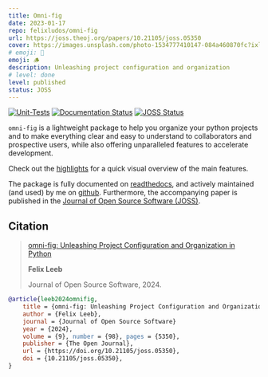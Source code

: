 ```yaml
---
title: Omni-fig
date: 2023-01-17
repo: felixludos/omni-fig
url: https://joss.theoj.org/papers/10.21105/joss.05350
cover: https://images.unsplash.com/photo-1534777410147-084a460870fc?ixlib=rb-1.2.1&q=85&fm=jpg&crop=entropy&cs=srgb&w=1440
# emoji: 📑
emoji: 🪵
description: Unleashing project configuration and organization
# level: done
level: published
status: JOSS
---
```


[![Unit-Tests](https://github.com/felixludos/omni-fig/actions/workflows/tests.yaml/badge.svg)](https://github.com/felixludos/omni-fig/actions/workflows/tests.yaml) 
[![Documentation Status](https://readthedocs.org/projects/omnifig/badge/?version=latest)](https://omnifig.readthedocs.io/en/latest/?badge=latest) 
[![JOSS Status](https://joss.theoj.org/papers/8eb5d7f02686b32f3102a5a03f92f169/status.svg)](https://joss.theoj.org/papers/8eb5d7f02686b32f3102a5a03f92f169)

`omni-fig` is a lightweight package to help you organize your python projects and to make everything clear and easy to understand to collaborators and prospective users, while also offering unparalleled features to accelerate development.

Check out the [highlights](https://omnifig.readthedocs.io/en/latest/highlights.html) for a quick visual overview of the main features.

The package is fully documented on [readthedocs](https://omnifig.readthedocs.io/), and actively maintained (and used) by me on [github](https://github.com/felixludos/omni-fig). Furthermore, the accompanying paper is published in the [Journal of Open Source Software (JOSS)](https://joss.theoj.org/papers/8eb5d7f02686b32f3102a5a03f92f169).

## Citation

> [omni-fig: Unleashing Project Configuration and Organization in Python](https://joss.theoj.org/papers/8eb5d7f02686b32f3102a5a03f92f169)
> 
> **Felix Leeb**
>
> Journal of Open Source Software, 2024.

```bibtex
@article{leeb2024omnifig, 
    title = {omni-fig: Unleashing Project Configuration and Organization in Python}, 
    author = {Felix Leeb}, 
    journal = {Journal of Open Source Software} 
    year = {2024}, 
    volume = {9}, number = {98}, pages = {5350}, 
    publisher = {The Open Journal}, 
    url = {https://doi.org/10.21105/joss.05350}, 
    doi = {10.21105/joss.05350}, 
}
```

